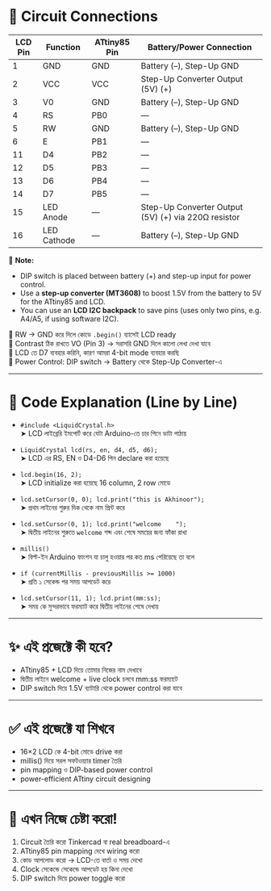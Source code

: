 # 🔌 Circuit Connections

| LCD Pin | Function      | ATtiny85 Pin         | Battery/Power Connection         |
|---------|---------------|----------------------|----------------------------------|
| 1       | GND           | GND                  | Battery (–), Step-Up GND         |
| 2       | VCC           | VCC                  | Step-Up Converter Output (5V) (+)|
| 3       | V0            | GND                  | Battery (–), Step-Up GND         |
| 4       | RS            | PB0                  | —                                |
| 5       | RW            | GND                  | Battery (–), Step-Up GND         |
| 6       | E             | PB1                  | —                                |
| 11      | D4            | PB2                  | —                                |
| 12      | D5            | PB3                  | —                                |
| 13      | D6            | PB4                  | —                                |
| 14      | D7            | PB5                  | —                                |
| 15      | LED Anode     | —                    | Step-Up Converter Output (5V) (+) via 220Ω resistor |
| 16      | LED Cathode   | —                    | Battery (–), Step-Up GND         |

📌 **Note:**  
- DIP switch is placed between battery (+) and step-up input for power control.
- Use a **step-up converter (MT3608)** to boost 1.5V from the battery to 5V for the ATtiny85 and LCD.  
- You can use an **LCD I2C backpack** to save pins (uses only two pins, e.g. A4/A5, if using software I2C).

📌 RW → GND করে দিলে কোডে `.begin()` ব্যাসেই LCD ready  
📌 Contrast ঠিক রাখতে VO (Pin 3) → সরাসরি GND দিলে কালো লেখা দেখা যাবে  
📌 LCD তে D7 ব্যবহার করিনি, কারণ আমরা 4-bit mode ব্যবহার করছি  
📌 Power Control: DIP switch → Battery থেকে Step-Up Converter-এ

---

# 🧠 Code Explanation (Line by Line)

- `#include <LiquidCrystal.h>`  
  ➤ LCD লাইব্রেরি ইমপোর্ট করে যেটা Arduino-তে চার পিনে ডাটা পাঠায়  

- `LiquidCrystal lcd(rs, en, d4, d5, d6);`  
  ➤ LCD এর RS, EN ও D4-D6 পিন declare করা হয়েছে  

- `lcd.begin(16, 2);`  
  ➤ LCD initialize করা হয়েছে 16 column, 2 row মোডে  

- `lcd.setCursor(0, 0); lcd.print("this is Akhinoor");`  
  ➤ প্রথম লাইনের শুরুর দিক থেকে নাম প্রিন্ট করে  

- `lcd.setCursor(0, 1); lcd.print("welcome    ");`  
  ➤ দ্বিতীয় লাইনের শুরুতে `welcome` শব্দ এবং শেষে সময়ের জন্য ফাঁকা রাখা  

- `millis()`  
  ➤ বিল্ট-ইন Arduino ফাংশন যা চালু হওয়ার পর কত ms পেরিয়েছে তা বলে  

- `if (currentMillis - previousMillis >= 1000)`  
  ➤ প্রতি ১ সেকেন্ড পর সময় আপডেট করে  

- `lcd.setCursor(11, 1); lcd.print(mm:ss);`  
  ➤ সময় কে সুন্দরভাবে ফরম্যাট করে দ্বিতীয় লাইনের শেষে দেখায়  

---

# ✨ এই প্রজেক্টে কী হবে?

- ATtiny85 + LCD দিয়ে তোমার নিজের নাম দেখাবে  
- দ্বিতীয় লাইনে welcome + live clock চলবে mm:ss ফরম্যাটে  
- DIP switch দিয়ে 1.5V ব্যাটারি থেকে power control করা যাবে  

---

# ✅ এই প্রজেক্টে যা শিখবে

- 16×2 LCD কে 4-bit মোডে drive করা  
- millis() দিয়ে সরল সফটওয়্যার timer তৈরি  
- pin mapping ও DIP-based power control  
- power-efficient ATtiny circuit designing

---

# 🚦 এখন নিজে চেষ্টা করো!

1. Circuit তৈরি করো Tinkercad বা real breadboard-এ  
2. ATtiny85 pin mapping দেখে wiring করো  
3. কোড আপলোড করো → LCD-তে বার্তা ও সময় দেখো  
4. Clock সেকেন্ডে সেকেন্ডে আপডেট হয় কিনা দেখো  
5. DIP switch দিয়ে power toggle করো  